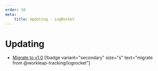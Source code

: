 ```yaml
---
order: 10
meta:
    title: Updating - LogRocket
---
```


# Updating

- [Migrate to v1.0](./migrate-to-v1.0.md) [!badge variant="secondary" size="s" text="migrate from @workleap-tracking/logrocket"]
